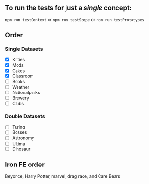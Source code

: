 ## To run the tests for just a *single* concept:

`npm run testContext` or  `npm run testScope` or  `npm run testPrototypes`

## Order

### Single Datasets
- [x] Kitties
- [x] Mods
- [x] Cakes
- [x] Classroom 
- [ ] Books 
- [ ] Weather
- [ ] Nationalparks
- [ ] Brewery
- [ ] Clubs

### Double Datasets
- [ ] Turing 
- [ ] Bosses
- [ ] Astronomy
- [ ] Ultima
- [ ] Dinosaur

## Iron FE order

Beyonce, Harry Potter, marvel, drag race, and Care Bears